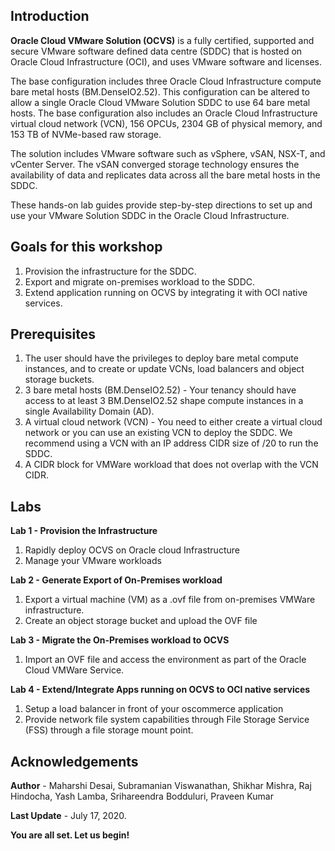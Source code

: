 ## Introduction

**Oracle Cloud VMware Solution (OCVS)** is a fully certified, supported and secure VMware software defined data centre (SDDC) that is hosted on Oracle Cloud Infrastructure (OCI), and uses VMware software and licenses.

The base configuration includes three Oracle Cloud Infrastructure compute bare metal hosts (BM.DenseIO2.52). This configuration can be altered to allow a single Oracle Cloud VMware Solution SDDC to use 64 bare metal hosts. The base configuration also includes an Oracle Cloud Infrastructure virtual cloud network (VCN), 156 OPCUs, 2304 GB of physical memory, and 153 TB of NVMe-based raw storage.

The solution includes VMware software such as vSphere, vSAN, NSX-T, and vCenter Server. The vSAN converged storage technology ensures the availability of data and replicates data across all the bare metal hosts in the SDDC.

These hands-on lab guides provide step-by-step directions to set up and use your VMware Solution SDDC in the Oracle Cloud Infrastructure.

## Goals for this workshop
1. Provision the infrastructure for the SDDC.
2. Export and migrate on-premises workload to the SDDC.
3. Extend application running on OCVS by integrating it with OCI native services.

## Prerequisites
1. The user should have the privileges to deploy bare metal compute instances, and to create or update VCNs, load balancers and object storage buckets. 
2. 3 bare metal hosts (BM.DenseIO2.52) - Your tenancy should have access to at least 3 BM.DenseIO2.52 shape compute instances in a single Availability Domain (AD).
3. A virtual cloud network (VCN) - You need to either create a virtual cloud network or you can use an existing VCN to deploy the SDDC. We recommend using a VCN with an IP address CIDR size of /20 to run the SDDC. 
4. A CIDR block for VMWare workload that does not overlap with the VCN CIDR.

## Labs
**Lab 1 - Provision the Infrastructure**

1. Rapidly deploy OCVS on Oracle cloud Infrastructure 
2. Manage your VMware workloads

**Lab 2 - Generate Export of On-Premises workload**

1. Export a virtual machine (VM) as a .ovf file from on-premises VMWare infrastructure.
2. Create an object storage bucket and upload the OVF file 

**Lab 3 - Migrate the On-Premises workload to OCVS**

1. Import an OVF file and access the environment as part of the Oracle Cloud VMWare Service.

**Lab 4 - Extend/Integrate Apps running on OCVS to OCI native services**

1. Setup a load balancer in front of your oscommerce application
2. Provide network file system capabilities through File Storage Service (FSS) through a file storage mount point.

## Acknowledgements

**Author** - Maharshi Desai, Subramanian Viswanathan, Shikhar Mishra, Raj Hindocha, Yash Lamba, Srihareendra Bodduluri, Praveen Kumar

**Last Update** - July 17, 2020.

**You are all set. Let us begin!**
